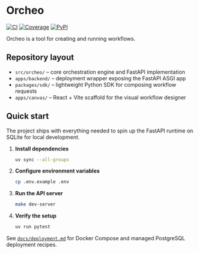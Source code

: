 # Orcheo

[![CI](https://github.com/ShaojieJiang/orcheo/actions/workflows/ci.yml/badge.svg?event=push)](https://github.com/ShaojieJiang/orcheo/actions/workflows/ci.yml?query=branch%3Amain)
[![Coverage](https://coverage-badge.samuelcolvin.workers.dev/ShaojieJiang/orcheo.svg)](https://coverage-badge.samuelcolvin.workers.dev/redirect/ShaojieJiang/orcheo)
[![PyPI](https://img.shields.io/pypi/v/orcheo.svg)](https://pypi.python.org/pypi/orcheo)

Orcheo is a tool for creating and running workflows.

## Repository layout

- `src/orcheo/` – core orchestration engine and FastAPI implementation
- `apps/backend/` – deployment wrapper exposing the FastAPI ASGI app
- `packages/sdk/` – lightweight Python SDK for composing workflow requests
- `apps/canvas/` – React + Vite scaffold for the visual workflow designer

## Quick start

The project ships with everything needed to spin up the FastAPI runtime on
SQLite for local development.

1. **Install dependencies**

   ```bash
   uv sync --all-groups
   ```

2. **Configure environment variables**

   ```bash
   cp .env.example .env
   ```

3. **Run the API server**

   ```bash
   make dev-server
   ```

4. **Verify the setup**

   ```bash
   uv run pytest
   ```

See [`docs/deployment.md`](docs/deployment.md) for Docker Compose and managed
PostgreSQL deployment recipes.
